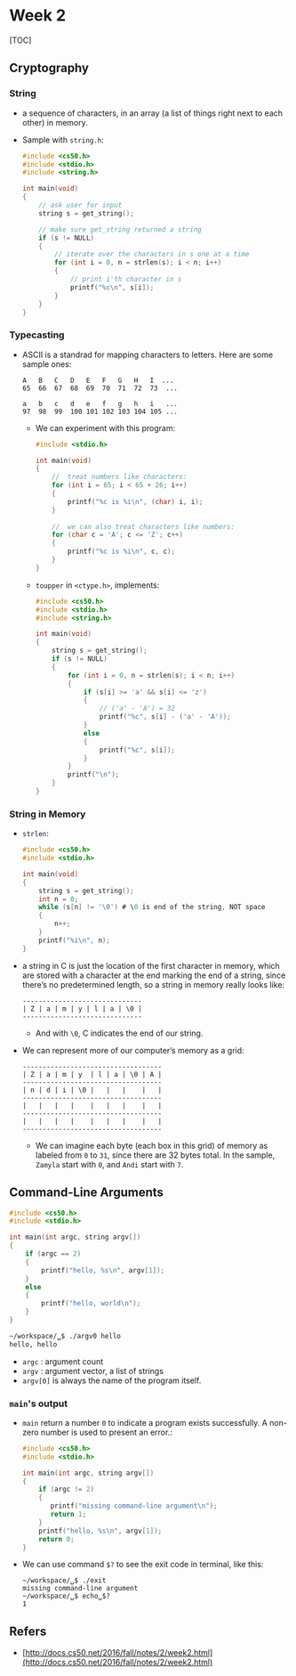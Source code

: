 # Week 2

[TOC]

## Cryptography

### String

* a sequence of characters, in an array (a list of things right next to each other) in memory.
* Sample with `string.h`:

    ```c
    #include <cs50.h>
    #include <stdio.h>
    #include <string.h>
    
    int main(void)
    {
        // ask user for input
        string s = get_string();
    
        // make sure get_string returned a string
        if (s != NULL)
        {
            // iterate over the characters in s one at a time
            for (int i = 0, n = strlen(s); i < n; i++)
            {
                // print i'th character in s
                printf("%c\n", s[i]);
            }
        }
    }
    ```
    
### Typecasting

* ASCII is a standrad for mapping characters to letters. Here are some sample ones:
       
    ``` 
    A   B   C   D   E   F   G   H   I  ...
    65  66  67  68  69  70  71  72  73  ...
     
    a   b   c   d   e   f   g   h   i   ...
    97  98  99  100 101 102 103 104 105 ...
    ```
    
    * We can experiment with this program:

        ```c
        #include <stdio.h>
        
        int main(void)
        {
            //  treat numbers like characters:
            for (int i = 65; i < 65 + 26; i++)
            {
                printf("%c is %i\n", (char) i, i);
            }
            
            //  we can also treat characters like numbers:
            for (char c = 'A'; c <= 'Z'; c++)
            {
                printf("%c is %i\n", c, c);
            }
        }
        ```
        
    * `toupper` in `<ctype.h>`, implements:

        ```c
        #include <cs50.h>
        #include <stdio.h>
        #include <string.h>
        
        int main(void)
        {
            string s = get_string();
            if (s != NULL)
            {
                for (int i = 0, n = strlen(s); i < n; i++)
                {
                    if (s[i] >= 'a' && s[i] <= 'z')
                    {
                        // ('a' - 'A') = 32
                        printf("%c", s[i] - ('a' - 'A'));
                    }
                    else
                    {
                        printf("%c", s[i]);
                    }
                }
                printf("\n");
            }
        }
        ```
        
### String in Memory

* `strlen`:

    ```c
    #include <cs50.h>
    #include <stdio.h>
    
    int main(void)
    {
        string s = get_string();
        int n = 0;
        while (s[n] != '\0') # \0 is end of the string, NOT space
        {
            n++;
        }
        printf("%i\n", n);
    }
    ```

* a string in C is just the location of the first character in memory, which are stored with a character at the end marking the end of a string, since there’s no predetermined length, so a string in memory really looks like:
        
    ```
    ------------------------------
    | Z | a | m | y | l | a | \0 |
    ------------------------------
    ```
    
    * And with `\0`, C indicates the end of our string.
    
* We can represent more of our computer’s memory as a grid:

    ```
    -----------------------------------
    | Z | a | m | y  | l | a | \0 | A |
    -----------------------------------
    | n | d | i | \0 |   |   |    |   |
    -----------------------------------
    |   |   |   |    |   |   |    |   |
    -----------------------------------
    |   |   |   |    |   |   |    |   |
    -----------------------------------
    ```
    
    * We can imagine each byte (each box in this grid) of memory as labeled from `0` to `31`, since there are 32 bytes total. In the sample, `Zamyla` start with `0`, and `Andi` start with `7`.

## Command-Line Arguments

```c
#include <cs50.h>
#include <stdio.h>

int main(int argc, string argv[])
{
    if (argc == 2)
    {
        printf("hello, %s\n", argv[1]);
    }
    else
    {
        printf("hello, world\n");
    }
}
```

```bash
~/workspace/␣$ ./argv0 hello
hello, hello
```

* `argc` : argument count
* `argv` : argument vector, a list of strings
*  `argv[0]` is always the name of the program itself.

### `main`'s output

* `main` return a number `0` to indicate a program exists successfully. A non-zero number is used to present an error.:

    ```c
    #include <cs50.h>
    #include <stdio.h>
    
    int main(int argc, string argv[])
    {
        if (argc != 2)
        {
           printf("missing command-line argument\n");
           return 1;
        }
        printf("hello, %s\n", argv[1]);
        return 0;
    }
    ```
    
* We can use command `$?` to see the exit code in terminal, like this:

    ```
    ~/workspace/␣$ ./exit
    missing command-line argument
    ~/workspace/␣$ echo␣$?
    1
    ```

## Refers

* [http://docs.cs50.net/2016/fall/notes/2/week2.html](http://docs.cs50.net/2016/fall/notes/2/week2.html)

